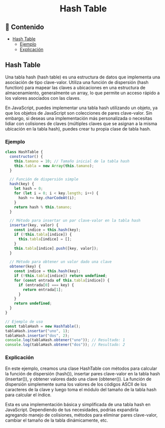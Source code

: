<h1 align="center">Hash Table</h1>

<h2>📑 Contenido</h2>

- [Hash Table](#hash-table)
  - [Ejemplo](#ejemplo)
  - [Explicación](#explicación)

## Hash Table

Una tabla hash (hash table) es una estructura de datos que implementa una asociación de tipo clave-valor. Utiliza una función de dispersión (hash function) para mapear las claves a ubicaciones en una estructura de almacenamiento, generalmente un array, lo que permite un acceso rápido a los valores asociados con las claves.

En JavaScript, puedes implementar una tabla hash utilizando un objeto, ya que los objetos de JavaScript son colecciones de pares clave-valor. Sin embargo, si deseas una implementación más personalizada o necesitas lidiar con colisiones de claves (múltiples claves que se asignan a la misma ubicación en la tabla hash), puedes crear tu propia clase de tabla hash.

### Ejemplo

```js
class HashTable {
  constructor() {
    this.tamano = 10; // Tamaño inicial de la tabla hash
    this.tabla = new Array(this.tamano);
  }

  // Función de dispersión simple
  hash(key) {
    let hash = 0;
    for (let i = 0; i < key.length; i++) {
      hash += key.charCodeAt(i);
    }
    return hash % this.tamano;
  }

  // Método para insertar un par clave-valor en la tabla hash
  insertar(key, valor) {
    const indice = this.hash(key);
    if (!this.tabla[indice]) {
      this.tabla[indice] = [];
    }
    this.tabla[indice].push([key, valor]);
  }

  // Método para obtener un valor dado una clave
  obtener(key) {
    const indice = this.hash(key);
    if (!this.tabla[indice]) return undefined;
    for (const entrada of this.tabla[indice]) {
      if (entrada[0] === key) {
        return entrada[1];
      }
    }
    return undefined;
  }
}

// Ejemplo de uso
const tablaHash = new HashTable();
tablaHash.insertar("uno", 1);
tablaHash.insertar("dos", 2);
console.log(tablaHash.obtener("uno")); // Resultado: 1
console.log(tablaHash.obtener("dos")); // Resultado: 2
```

### Explicación

En este ejemplo, creamos una clase HashTable con métodos para calcular la función de dispersión (hash()), insertar pares clave-valor en la tabla hash (insertar()), y obtener valores dado una clave (obtener()). La función de dispersión simplemente suma los valores de los códigos ASCII de los caracteres de la clave y luego toma el módulo del tamaño de la tabla hash para calcular el índice.

Esta es una implementación básica y simplificada de una tabla hash en JavaScript. Dependiendo de tus necesidades, podrías expandirla agregando manejo de colisiones, métodos para eliminar pares clave-valor, cambiar el tamaño de la tabla dinámicamente, etc.
